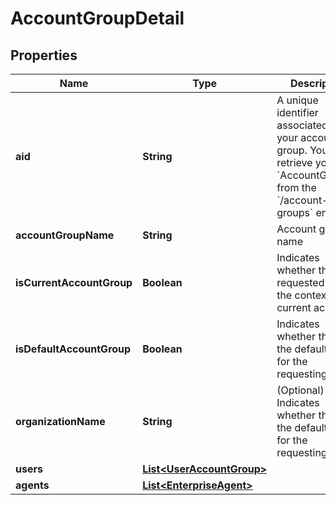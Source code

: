 

# AccountGroupDetail


## Properties

| Name | Type | Description | Notes |
|------------ | ------------- | ------------- | -------------|
|**aid** | **String** | A unique identifier associated with your account group. You can retrieve your &#x60;AccountGroupId&#x60; from the &#x60;/account-groups&#x60; endpoint. |  [optional] |
|**accountGroupName** | **String** | Account group name |  [optional] |
|**isCurrentAccountGroup** | **Boolean** | Indicates whether the requested aid is the context of the current account. |  [optional] |
|**isDefaultAccountGroup** | **Boolean** | Indicates whether the aid is the default one for the requesting user. |  [optional] |
|**organizationName** | **String** | (Optional) Indicates whether the aid is the default one for the requesting user. |  [optional] |
|**users** | [**List&lt;UserAccountGroup&gt;**](UserAccountGroup.md) |  |  [optional] |
|**agents** | [**List&lt;EnterpriseAgent&gt;**](EnterpriseAgent.md) |  |  [optional] |



